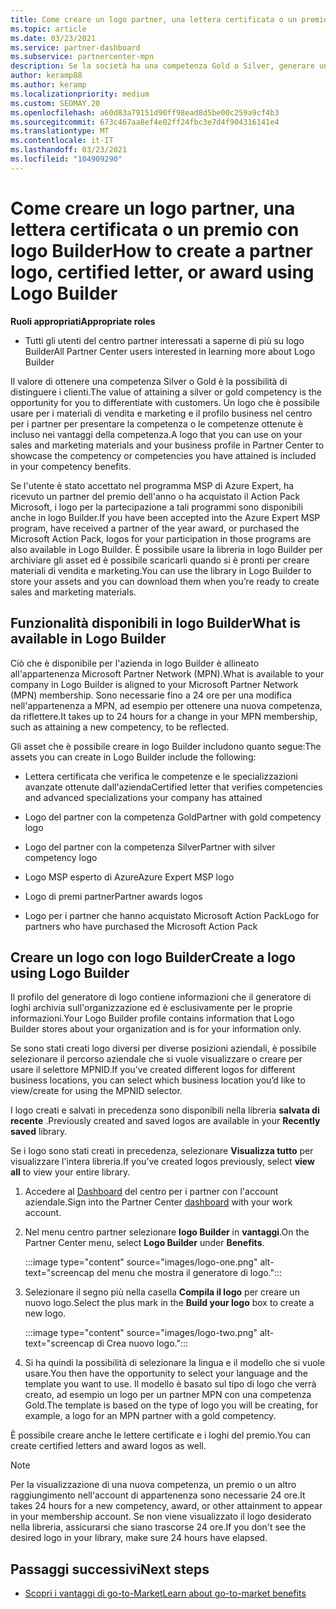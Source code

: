 ```yaml
---
title: Come creare un logo partner, una lettera certificata o un premio con logo Builder
ms.topic: article
ms.date: 03/23/2021
ms.service: partner-dashboard
ms.subservice: partnercenter-mpn
description: Se la società ha una competenza Gold o Silver, generare un logo personalizzato per la società o richiedere una lettera di verifica certificata personalizzata usando lo strumento logo Builder nel centro per i partner.
author: keramp88
ms.author: keramp
ms.localizationpriority: medium
ms.custom: SEOMAY.20
ms.openlocfilehash: a60d83a79151d90ff98ead8d5be00c259a9cf4b3
ms.sourcegitcommit: 673c467aa8ef4e02ff24fbc3e7d4f904316141e4
ms.translationtype: MT
ms.contentlocale: it-IT
ms.lasthandoff: 03/23/2021
ms.locfileid: "104909290"
---
```

# <a name="how-to-create-a-partner-logo-certified-letter-or-award-using-logo-builder"></a><span data-ttu-id="ff6c8-103">Come creare un logo partner, una lettera certificata o un premio con logo Builder</span><span class="sxs-lookup"><span data-stu-id="ff6c8-103">How to create a partner logo, certified letter, or award using Logo Builder</span></span>

<span data-ttu-id="ff6c8-104">**Ruoli appropriati**</span><span class="sxs-lookup"><span data-stu-id="ff6c8-104">**Appropriate roles**</span></span>

- <span data-ttu-id="ff6c8-105">Tutti gli utenti del centro partner interessati a saperne di più su logo Builder</span><span class="sxs-lookup"><span data-stu-id="ff6c8-105">All Partner Center users interested in learning more about Logo Builder</span></span>

<span data-ttu-id="ff6c8-106">Il valore di ottenere una competenza Silver o Gold è la possibilità di distinguere i clienti.</span><span class="sxs-lookup"><span data-stu-id="ff6c8-106">The value of attaining a silver or gold competency is the opportunity for you to differentiate with customers.</span></span> <span data-ttu-id="ff6c8-107">Un logo che è possibile usare per i materiali di vendita e marketing e il profilo business nel centro per i partner per presentare la competenza o le competenze ottenute è incluso nei vantaggi della competenza.</span><span class="sxs-lookup"><span data-stu-id="ff6c8-107">A logo that you can use on your sales and marketing materials and your business profile in Partner Center to showcase the competency or competencies you have attained is included in your competency benefits.</span></span> 

<span data-ttu-id="ff6c8-108">Se l'utente è stato accettato nel programma MSP di Azure Expert, ha ricevuto un partner del premio dell'anno o ha acquistato il Action Pack Microsoft, i logo per la partecipazione a tali programmi sono disponibili anche in logo Builder.</span><span class="sxs-lookup"><span data-stu-id="ff6c8-108">If you have been accepted into the Azure Expert MSP program, have received a partner of the year award, or purchased the Microsoft Action Pack, logos for your participation in those programs are also available in Logo Builder.</span></span> <span data-ttu-id="ff6c8-109">È possibile usare la libreria in logo Builder per archiviare gli asset ed è possibile scaricarli quando si è pronti per creare materiali di vendita e marketing.</span><span class="sxs-lookup"><span data-stu-id="ff6c8-109">You can use the library in Logo Builder to store your assets and you can download them when you’re ready to create sales and marketing materials.</span></span> 

## <a name="what-is-available-in-logo-builder"></a><span data-ttu-id="ff6c8-110">Funzionalità disponibili in logo Builder</span><span class="sxs-lookup"><span data-stu-id="ff6c8-110">What is available in Logo Builder</span></span>

<span data-ttu-id="ff6c8-111">Ciò che è disponibile per l'azienda in logo Builder è allineato all'appartenenza Microsoft Partner Network (MPN).</span><span class="sxs-lookup"><span data-stu-id="ff6c8-111">What is available to your company in Logo Builder is aligned to your Microsoft Partner Network (MPN) membership.</span></span> <span data-ttu-id="ff6c8-112">Sono necessarie fino a 24 ore per una modifica nell'appartenenza a MPN, ad esempio per ottenere una nuova competenza, da riflettere.</span><span class="sxs-lookup"><span data-stu-id="ff6c8-112">It takes up to 24 hours for a change in your MPN membership, such as attaining a new competency, to be reflected.</span></span>  

<span data-ttu-id="ff6c8-113">Gli asset che è possibile creare in logo Builder includono quanto segue:</span><span class="sxs-lookup"><span data-stu-id="ff6c8-113">The assets you can create in Logo Builder include the following:</span></span>

- <span data-ttu-id="ff6c8-114">Lettera certificata che verifica le competenze e le specializzazioni avanzate ottenute dall'azienda</span><span class="sxs-lookup"><span data-stu-id="ff6c8-114">Certified letter that verifies competencies and advanced specializations your company has attained</span></span>

- <span data-ttu-id="ff6c8-115">Logo del partner con la competenza Gold</span><span class="sxs-lookup"><span data-stu-id="ff6c8-115">Partner with gold competency logo</span></span>

- <span data-ttu-id="ff6c8-116">Logo del partner con la competenza Silver</span><span class="sxs-lookup"><span data-stu-id="ff6c8-116">Partner with silver competency logo</span></span>

- <span data-ttu-id="ff6c8-117">Logo MSP esperto di Azure</span><span class="sxs-lookup"><span data-stu-id="ff6c8-117">Azure Expert MSP logo</span></span>

- <span data-ttu-id="ff6c8-118">Logo di premi partner</span><span class="sxs-lookup"><span data-stu-id="ff6c8-118">Partner awards logos</span></span>

- <span data-ttu-id="ff6c8-119">Logo per i partner che hanno acquistato Microsoft Action Pack</span><span class="sxs-lookup"><span data-stu-id="ff6c8-119">Logo for partners who have purchased the Microsoft Action Pack</span></span>

## <a name="create-a-logo-using-logo-builder"></a><span data-ttu-id="ff6c8-120">Creare un logo con logo Builder</span><span class="sxs-lookup"><span data-stu-id="ff6c8-120">Create a logo using Logo Builder</span></span>

<span data-ttu-id="ff6c8-121">Il profilo del generatore di logo contiene informazioni che il generatore di loghi archivia sull'organizzazione ed è esclusivamente per le proprie informazioni.</span><span class="sxs-lookup"><span data-stu-id="ff6c8-121">Your Logo Builder profile contains information that Logo Builder stores about your organization and is for your information only.</span></span>

<span data-ttu-id="ff6c8-122">Se sono stati creati logo diversi per diverse posizioni aziendali, è possibile selezionare il percorso aziendale che si vuole visualizzare o creare per usare il selettore MPNID.</span><span class="sxs-lookup"><span data-stu-id="ff6c8-122">If you’ve created different logos for different business locations, you can select which business location you’d like to view/create for using the MPNID selector.</span></span>

<span data-ttu-id="ff6c8-123">I logo creati e salvati in precedenza sono disponibili nella libreria **salvata di recente** .</span><span class="sxs-lookup"><span data-stu-id="ff6c8-123">Previously created and saved logos are available in your **Recently saved** library.</span></span>

<span data-ttu-id="ff6c8-124">Se i logo sono stati creati in precedenza, selezionare **Visualizza tutto** per visualizzare l'intera libreria.</span><span class="sxs-lookup"><span data-stu-id="ff6c8-124">If you’ve created logos previously, select **view all** to view your entire library.</span></span>

1. <span data-ttu-id="ff6c8-125">Accedere al [Dashboard](https://partner.microsoft.com/dashboard) del centro per i partner con l'account aziendale.</span><span class="sxs-lookup"><span data-stu-id="ff6c8-125">Sign into the Partner Center [dashboard](https://partner.microsoft.com/dashboard) with your work account.</span></span>

1. <span data-ttu-id="ff6c8-126">Nel menu centro partner selezionare **logo Builder** in **vantaggi**.</span><span class="sxs-lookup"><span data-stu-id="ff6c8-126">On the Partner Center menu, select **Logo Builder** under **Benefits**.</span></span>
 
   :::image type="content" source="images/logo-one.png" alt-text="screencap del menu che mostra il generatore di logo.":::

3. <span data-ttu-id="ff6c8-128">Selezionare il segno più nella casella **Compila il logo** per creare un nuovo logo.</span><span class="sxs-lookup"><span data-stu-id="ff6c8-128">Select the plus mark in the **Build your logo** box to create a new logo.</span></span>

   :::image type="content" source="images/logo-two.png" alt-text="screencap di Crea nuovo logo.":::

4. <span data-ttu-id="ff6c8-130">Si ha quindi la possibilità di selezionare la lingua e il modello che si vuole usare.</span><span class="sxs-lookup"><span data-stu-id="ff6c8-130">You then have the opportunity to select your language and the template you want to use.</span></span> <span data-ttu-id="ff6c8-131">Il modello è basato sul tipo di logo che verrà creato, ad esempio un logo per un partner MPN con una competenza Gold.</span><span class="sxs-lookup"><span data-stu-id="ff6c8-131">The template is based on the type of logo you will be creating, for example, a logo for an MPN partner with a  gold competency.</span></span>

<span data-ttu-id="ff6c8-132">È possibile creare anche le lettere certificate e i loghi del premio.</span><span class="sxs-lookup"><span data-stu-id="ff6c8-132">You can create certified letters and award logos as well.</span></span>

>[!NOTE]
><span data-ttu-id="ff6c8-133">Per la visualizzazione di una nuova competenza, un premio o un altro raggiungimento nell'account di appartenenza sono necessarie 24 ore.</span><span class="sxs-lookup"><span data-stu-id="ff6c8-133">It takes 24 hours for a new competency, award, or other attainment to appear in your membership account.</span></span> <span data-ttu-id="ff6c8-134">Se non viene visualizzato il logo desiderato nella libreria, assicurarsi che siano trascorse 24 ore.</span><span class="sxs-lookup"><span data-stu-id="ff6c8-134">If you don't see the desired logo in your library, make sure 24 hours have elapsed.</span></span>

## <a name="next-steps"></a><span data-ttu-id="ff6c8-135">Passaggi successivi</span><span class="sxs-lookup"><span data-stu-id="ff6c8-135">Next steps</span></span>

- [<span data-ttu-id="ff6c8-136">Scopri i vantaggi di go-to-Market</span><span class="sxs-lookup"><span data-stu-id="ff6c8-136">Learn about go-to-market benefits</span></span>](mpn-learn-about-go-to-market-benefits.md)
